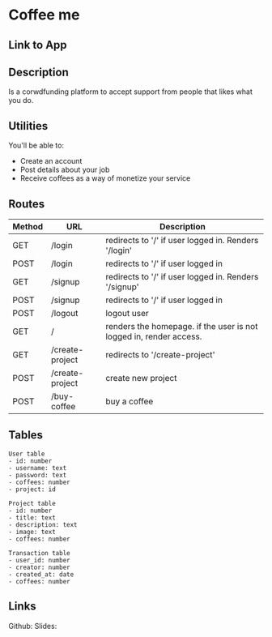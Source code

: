 # Coffee me

## Link to App

## Description
Is a corwdfunding platform to accept support from people that likes what you do.

## Utilities
You'll be able to:
- Create an account
- Post details about your job
- Receive coffees as a way of monetize your service

## Routes
|Method|URL|Description|
|---|---|---|
GET | /login | redirects to '/' if user logged in. Renders '/login'
POST | /login | redirects to '/' if user logged in
GET | /signup| redirects to '/' if user logged in. Renders '/signup'
POST | /signup| redirects to '/' if user logged in
POST | /logout | logout user
GET | / | renders the homepage. if the user is not logged in, render access.
GET | /create-project | redirects to '/create-project'
POST | /create-project | create new project
POST | /buy-coffee | buy a coffee

## Tables

```
User table
- id: number
- username: text
- password: text
- coffees: number
- project: id
```
```
Project table
- id: number
- title: text
- description: text
- image: text
- coffees: number
```
```
Transaction table
- user_id: number
- creator: number
- created_at: date
- coffees: number
```

## Links
Github:
Slides: